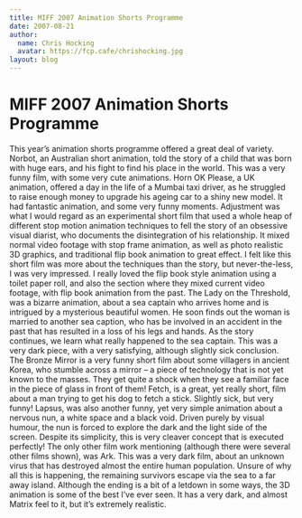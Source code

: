 ```yaml
---
title: MIFF 2007 Animation Shorts Programme
date: 2007-08-21
author:
  name: Chris Hocking
  avatar: https://fcp.cafe/chrishocking.jpg
layout: blog
---
```

# MIFF 2007 Animation Shorts Programme

This year’s animation shorts programme offered a great deal of variety. Norbot, an Australian short animation, told the story of a child that was born with huge ears, and his fight to find his place in the world. This was a very funny film, with some very cute animations. Horn OK Please, a UK animation, offered a day in the life of a Mumbai taxi driver, as he struggled to raise enough money to upgrade his ageing car to a shiny new model. It had fantastic animation, and some very funny moments. Adjustment was what I would regard as an experimental short film that used a whole heap of different stop motion animation techniques to fell the story of an obsessive visual diarist, who documents the disintegration of his relationship. It mixed normal video footage with stop frame animation, as well as photo realistic 3D graphics, and traditional flip book animation to great effect. I felt like this short film was more about the techniques than the story, but never-the-less, I was very impressed. I really loved the flip book style animation using a toilet paper roll, and also the section where they mixed current video footage, with flip book animation from the past. The Lady on the Threshold, was a bizarre animation, about a sea captain who arrives home and is intrigued by a mysterious beautiful women. He soon finds out the woman is married to another sea caption, who has be involved in an accident in the past that has resulted in a loss of his legs and hands. As the story continues, we learn what really happened to the sea captain. This was a very dark piece, with a very satisfying, although slightly sick conclusion. The Bronze Mirror is a very funny short film about some villagers in ancient Korea, who stumble across a mirror – a piece of technology that is not yet known to the masses. They get quite a shock when they see a familiar face in the piece of glass in front of them! Fetch, is a great, yet really short, film about a man trying to get his dog to fetch a stick. Slightly sick, but very funny! Lapsus, was also another funny, yet very simple animation about a nervous nun, a white space and a black void. Driven purely by visual humour, the nun is forced to explore the dark and the light side of the screen. Despite its simplicity, this is very cleaver concept that is executed perfectly! The only other film work mentioning (although there were several other films shown), was Ark. This was a very dark film, about an unknown virus that has destroyed almost the entire human population. Unsure of why all this is happening, the remaining survivors escape via the sea to a far away island. Although the ending is a bit of a letdown in some ways, the 3D animation is some of the best I’ve ever seen. It has a very dark, and almost Matrix feel to it, but it’s extremely realistic.